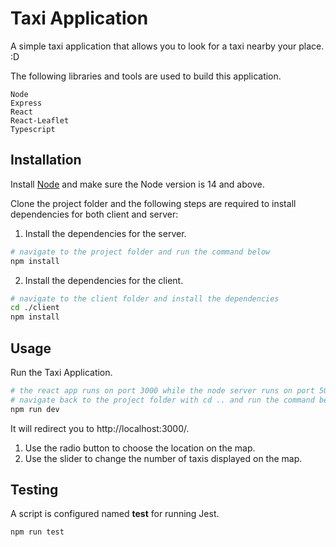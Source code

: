 # Taxi Application

A simple taxi application that allows you to look for a taxi nearby your place. :D

The following libraries and tools are used to build this application.

```
Node
Express
React
React-Leaflet
Typescript
```

## Installation 

Install [Node](https://nodejs.org/en/) and make sure the Node version is 14 and above.

Clone the project folder and the following steps are required to install dependencies for both client and server:

1. Install the dependencies for the server.

```bash
# navigate to the project folder and run the command below
npm install
```

2. Install the dependencies for the client.

```bash
# navigate to the client folder and install the dependencies
cd ./client
npm install
```

## Usage

Run the Taxi Application.

```bash
# the react app runs on port 3000 while the node server runs on port 5000
# navigate back to the project folder with cd .. and run the command below
npm run dev
```

It will redirect you to http://localhost:3000/.

1. Use the radio button to choose the location on the map.
2. Use the slider to change the number of taxis displayed on the map.

## Testing

A script is configured named **test** for running Jest.

```bash
npm run test
```